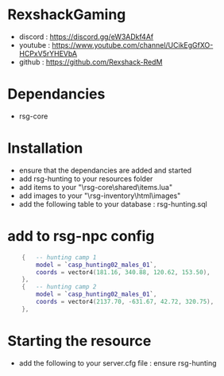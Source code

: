 # RexshackGaming
- discord : https://discord.gg/eW3ADkf4Af
- youtube : https://www.youtube.com/channel/UCikEgGfXO-HCPxV5rYHEVbA
- github : https://github.com/Rexshack-RedM

# Dependancies
- rsg-core

# Installation
- ensure that the dependancies are added and started
- add rsg-hunting to your resources folder
- add items to your "\rsg-core\shared\items.lua"
- add images to your "\rsg-inventory\html\images"
- add the following table to your database : rsg-hunting.sql

# add to rsg-npc config
```lua
    {   -- hunting camp 1
        model = `casp_hunting02_males_01`,
        coords = vector4(181.16, 340.88, 120.62, 153.50),
    },
    {   -- hunting camp 2
        model = `casp_hunting02_males_01`,
        coords = vector4(2137.70, -631.67, 42.72, 320.75),
    },
```

# Starting the resource
- add the following to your server.cfg file : ensure rsg-hunting